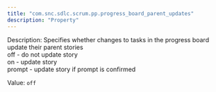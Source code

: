 ```yaml
---
title: "com.snc.sdlc.scrum.pp.progress_board_parent_updates"
description: "Property"
---
```


Description: Specifies whether changes to tasks in the progress board update their parent stories<br/>
off - do not update story<br/>
on - update story<br/>
prompt - update story if prompt is confirmed<br/>


Value: `off`